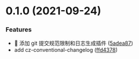 # 0.1.0 (2021-09-24)


### Features

* 🎸 添加 git 提交规范限制和日志生成插件 ([5adea87](https://github.com/Miss-Sixty/sixty-admin/commit/5adea8748324bcb2e879e9b4a4f32f861d7534db))
* add cz-conventional-changelog ([ffd4378](https://github.com/Miss-Sixty/sixty-admin/commit/ffd437815324106516cad063b4706f5e9c0d6daa))



